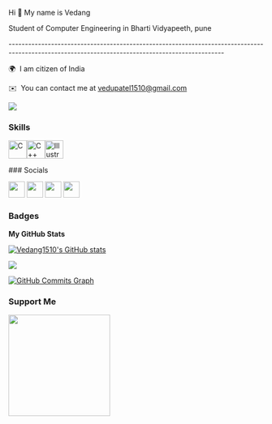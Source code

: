 Hi 👋 My name is Vedang


Student of Computer Engineering in Bharti Vidyapeeth, pune

<p>------------------------------------------------------------------------------------------------------------------------------------------------</p>

🌍  I am citizen of India

✉️  You can contact me at [vedupatel1510@gmail.com](mailto:vedupatel1510@gmail.com)

<a href="https://www.github.com/Vedang1510" target="_blank" rel="noreferrer"><img
src="https://img.shields.io/github/followers/Vedang1510?logo=github&style=for-the-badge&color=0891b2&labelColor=1c1917" /></a>

### Skills

<p align="left"><a href="https://docs.microsoft.com/en-us/cpp/?view=msvc-170" target="_blank" rel="noreferrer"><img src="https://raw.githubusercontent.com/danielcranney/readme-generator/main/public/icons/skills/c-colored.svg" width="36" height="36" alt="C" /></a><a href="https://docs.microsoft.com/en-us/cpp/?view=msvc-170" target="_blank" rel="noreferrer"><img src="https://raw.githubusercontent.com/danielcranney/readme-generator/main/public/icons/skills/cplusplus-colored.svg" width="36" height="36" alt="C++" /></a><a href="adobe.com/uk/products/illustrator.html" target="_blank" rel="noreferrer"><img src="https://raw.githubusercontent.com/danielcranney/readme-generator/main/public/icons/skills/illustrator-colored.svg" width="36" height="36" alt="Illustrator" /></a></p>
### Socials<p align="left"> <a href="https://discord.com/users/Vedang1510" target="_blank" rel="noreferrer"><img src="https://raw.githubusercontent.com/danielcranney/readme-generator/main/public/icons/socials/discord.svg" width="32" height="32" /></a> <a href="https://www.facebook.com/vedang.patel.1029" target="_blank" rel="noreferrer"><img src="https://raw.githubusercontent.com/danielcranney/readme-generator/main/public/icons/socials/facebook.svg" width="32" height="32" /></a> <a href="https://www.github.com/Vedang1510" target="_blank" rel="noreferrer"><img src="https://raw.githubusercontent.com/danielcranney/readme-generator/main/public/icons/socials/github.svg" width="32" height="32" /></a> <a href="http://www.instagram.com/Vedang_1510" target="_blank" rel="noreferrer"><img src="https://raw.githubusercontent.com/danielcranney/readme-generator/main/public/icons/socials/instagram.svg" width="32" height="32" /></a></p>

### Badges

<b>My GitHub Stats</b>

<a href="http://www.github.com/Vedang1510"><img src="https://github-readme-stats.vercel.app/api?username=Vedang1510&show_icons=true&hide=&count_private=true&title_color=0891b2&text_color=ffffff&icon_color=0891b2&bg_color=1c1917&hide_border=true&show_icons=true" alt="Vedang1510's GitHub stats" /></a>

<a href="http://www.github.com/Vedang1510"><img src="https://github-readme-streak-stats.herokuapp.com/?user=Vedang1510&stroke=ffffff&background=1c1917&ring=0891b2&fire=0891b2&currStreakNum=ffffff&currStreakLabel=0891b2&sideNums=ffffff&sideLabels=ffffff&dates=ffffff&hide_border=true" /></a>

<a href="http://www.github.com/Vedang1510"><img src="https://activity-graph.herokuapp.com/graph?username=Vedang1510&bg_color=1c1917&color=ffffff&line=0891b2&point=ffffff&area_color=1c1917&area=true&hide_border=true&custom_title=GitHub%20Commits%20Graph" alt="GitHub Commits Graph" /></a>

### Support Me

<a href="https://www.buymeacoffee.com/Vedang1510"><img src="https://cdn.buymeacoffee.com/buttons/v2/default-yellow.png" width="200" /></a>

